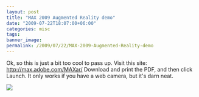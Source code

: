 ```yaml
---
layout: post
title: "MAX 2009 Augmented Reality demo"
date: "2009-07-22T18:07:00+06:00"
categories: misc 
tags: 
banner_image: 
permalink: /2009/07/22/MAX-2009-Augmented-Reality-demo
---
```


Ok, so this is just a bit too cool to pass up. Visit this site: <a href="http://max.adobe.com/MAXar/">http://max.adobe.com/MAXar/</a> Download and print the PDF, and then click Launch. It only works if you have a web camera, but it's darn neat. 

<img src="https://static.raymondcamden.com/images//Picture 175.png">